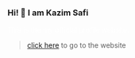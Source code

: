 ### Hi! 👋 I am Kazim Safi
<p style="color:white">
 This is the my official profile website.
</p>

> [click here](https://luringking.github.io/profile) to go to the website
